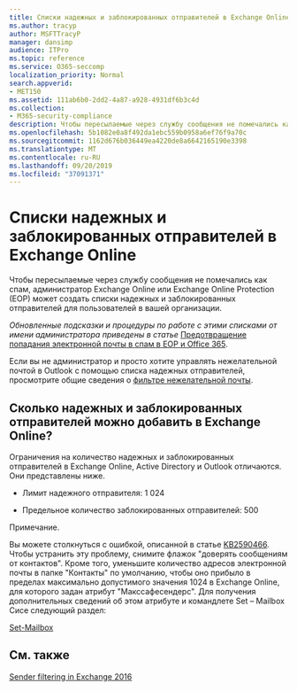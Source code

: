 ```yaml
---
title: Списки надежных и заблокированных отправителей в Exchange Online
ms.author: tracyp
author: MSFTTracyP
manager: dansimp
audience: ITPro
ms.topic: reference
ms.service: O365-seccomp
localization_priority: Normal
search.appverid:
- MET150
ms.assetid: 111ab6b0-2dd2-4a87-a928-4931df6b3c4d
ms.collection:
- M365-security-compliance
description: Чтобы пересылаемые через службу сообщения не помечались как спам, администратор Exchange Online или Exchange Online Protection (EOP) может создать списки надежных и заблокированных отправителей для пользователей в вашей организации.
ms.openlocfilehash: 5b1082e0a8f492da1ebc559b0958a6ef76f9a70c
ms.sourcegitcommit: 1162d676b036449ea4220de8a6642165190e3398
ms.translationtype: MT
ms.contentlocale: ru-RU
ms.lasthandoff: 09/20/2019
ms.locfileid: "37091371"
---
```

# <a name="safe-sender-and-blocked-sender-lists-in-exchange-online"></a>Списки надежных и заблокированных отправителей в Exchange Online

Чтобы пересылаемые через службу сообщения не помечались как спам, администратор Exchange Online или Exchange Online Protection (EOP) может создать списки надежных и заблокированных отправителей для пользователей в вашей организации. 
  
 *Обновленные подсказки и процедуры по работе с этими списками от имени администратора приведены в статье* [Предотвращение попадания электронной почты в спам в EOP и Office 365](https://go.microsoft.com/fwlink/p/?LinkID=534224). 
  
Если вы не администратор и просто хотите управлять нежелательной почтой в Outlook с помощью списка надежных отправителей, просмотрите общие сведения о [фильтре нежелательной почты](https://go.microsoft.com/fwlink/?LinkId=817222). 
  
## <a name="what-is-the-safe-and-blocked-sender-limits-in-exchange-online"></a>Сколько надежных и заблокированных отправителей можно добавить в Exchange Online?

Ограничения на количество надежных и заблокированных отправителей в Exchange Online, Active Directory и Outlook отличаются. Они представлены ниже.
  
- Лимит надежного отправителя: 1 024
    
- Предельное количество заблокированных отправителей: 500
    
Примечание.
  
Вы можете столкнуться с ошибкой, описанной в статье [KB2590466](https://support.microsoft.com/help/2590466/you-receive-the-error-junk-e-mail-validation-error-in-outlook-web-app). Чтобы устранить эту проблему, снимите флажок "доверять сообщениям от контактов". Кроме того, уменьшите количество адресов электронной почты в папке "Контакты" по умолчанию, чтобы оно прибыло в пределах максимально допустимого значения 1024 в Exchange Online, для которого задан атрибут "Макссафесендерс". Для получения дополнительных сведений об этом атрибуте и командлете Set – Mailbox Сисе следующий раздел:
  
[Set-Mailbox](https://docs.microsoft.com/powershell/module/exchange/mailboxes/Set-Mailbox)
  
## <a name="see-also"></a>См. также

[Sender filtering in Exchange 2016](http://technet.microsoft.com/library/b833f864-ff10-46a0-a653-28fb9ba30896.aspx)

